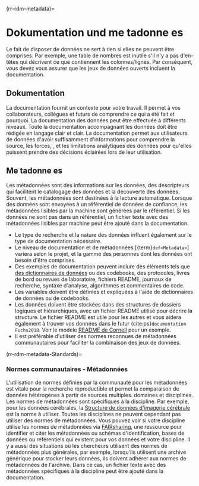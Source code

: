 (rr-rdm-metadata)=
# Dokumentation und me<unk> tadonne<unk> es

Le fait de disposer de données ne sert à rien si elles ne peuvent être comprises. Par exemple, une table de nombres est inutile s'il n'y a pas d'en-têtes qui décrivent ce que contiennent les colonnes/lignes. Par conséquent, vous devez vous assurer que les jeux de données ouverts incluent la documentation.

## Dokumentation

La documentation fournit un contexte pour votre travail. Il permet à vos collaborateurs, collègues et futurs de comprendre ce qui a été fait et pourquoi. La documentation des données peut être effectuée à différents niveaux. Toute la documentation accompagnant les données doit être rédigée en langage clair et clair. La documentation permet aux utilisateurs de données d'avoir suffisamment d'informations pour comprendre la source, les forces, , et les limitations analytiques des données pour qu'elles puissent prendre des décisions éclairées lors de leur utilisation.

## Me<unk> tadonne<unk> es

Les métadonnées sont des informations sur les données, des descripteurs qui facilitent le catalogage des données et la découverte des données. Souvent, les métadonnées sont destinées à la lecture automatique. Lorsque des données sont envoyées à un référentiel de données de confiance, les métadonnées lisibles par la machine sont générées par le référentiel. Si les données ne sont pas dans un référentiel, un fichier texte avec des métadonnées lisibles par machine peut être ajouté dans la documentation.

- Le type de recherche et la nature des données influent également sur le type de documentation nécessaire.
- Le niveau de documentation et de métadonnées [{term}`def<Metadata>`] variera selon le projet, et la gamme des personnes dont les données ont besoin d'être comprises.
- Des exemples de documentation peuvent inclure des éléments tels que [des dictionnaires de données](https://help.osf.io/hc/en-us/articles/360019739054-How-to-Make-a-Data-Dictionary) ou des codebooks, des protocoles, livres de bord ou revues de laboratoire, fichiers README, journaux de recherche, syntaxe d'analyse, algorithmes et commentaires de code.
- Les variables doivent être définies et expliquées à l'aide de dictionnaires de données ou de codebooks.
- Les données doivent être stockées dans des structures de dossiers logiques et hiérarchiques, avec un fichier README utilisé pour décrire la structure. Le fichier README est utile pour les autres et vous aidera également à trouver vos données dans le futur {cite:ps}`documentation Fuchs2018`. Voir le modèle [README de Cornell](https://cornell.app.box.com/v/ReadmeTemplate) pour un exemple.
- Il est préférable d'utiliser des normes reconnues de métadonnées communautaires pour faciliter la combinaison des jeux de données.

(rr-rdm-metadata-Standards)=
### Normes communautaires - Métadonnées

L'utilisation de normes définies par la communauté pour les métadonnées est vitale pour la recherche reproductible et permet la comparaison de données hétérogènes à partir de sources multiples. domaines et disciplines. Les normes de métadonnées sont spécifiques à la discipline. Par exemple, pour les données cérébrales, la [Structure de données d'imagerie cérébrale](https://doi.org/10.25504/FAIRsharing.rd1j6t) est la norme à utiliser. Toutes les disciplines ne peuvent cependant pas utiliser des normes de métadonnées. Vous pouvez voir si votre discipline utilise les normes de métadonnées via [FAIRsharing](https://fairsharing.org/), une ressource pour identifier et citer les métadonnées ou schémas d'identification, bases de données ou référentiels qui existent pour vos données et votre discipline. Il y a aussi des situations où les chercheurs utilisent des normes de métadonnées plus générales, par exemple, lorsqu'ils utilisent une archive générique pour stocker leurs données, ils doivent adhérer aux normes de métadonnées de l'archive. Dans ce cas, un fichier texte avec des métadonnées spécifiques à la discipline peut être ajouté dans la documentation.
